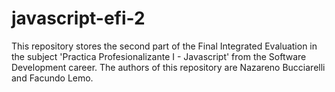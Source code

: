 # javascript-efi-2
This repository stores the second part of the Final Integrated Evaluation in the subject 'Practica Profesionalizante I - Javascript' from the Software Development career. The authors of this repository are Nazareno Bucciarelli and Facundo Lemo.
